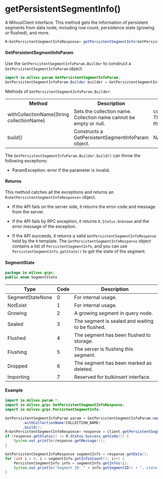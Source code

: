 # getPersistentSegmentInfo()

A MilvusClient interface. This method gets the information of persistent segments from data node, including row count, persistence state (growing or flushed), and more.

```java
R<GetPersistentSegmentInfoResponse> getPersistentSegmentInfo(GetPersistentSegmentInfoParam requestParam);
```

#### GetPersistentSegmentInfoParam

Use the `GetPersistentSegmentInfoParam.Builder` to construct a `GetPersistentSegmentInfoParam` object.

```java
import io.milvus.param.GetPersistentSegmentInfoParam;
GetPersistentSegmentInfoParam.Builder builder = GetPersistentSegmentInfoParam.newBuilder();
```

Methods of `GetPersistentSegmentInfoParam.Builder`:

<table>
    <tr>
        <th>Method</th>
        <th>Description</th>
        <th>Parameters</th>
    </tr>
    <tr>
        <td>withCollectionName(String collectionName)</td>
        <td>Sets the collection name. Collection name cannot be empty or null.</td>
        <td>collectionName: The name of the collection.</td>
    </tr>
    <tr>
        <td>build()</td>
        <td>Constructs a GetPersistentSegmentInfoParam object.</td>
        <td>N/A</td>
    </tr>
</table>

The `GetPersistentSegmentInfoParam.Builder.build()` can throw the following exceptions:

- ParamException: error if the parameter is invalid.

#### Returns

This method catches all the exceptions and returns an `R<GetPersistentSegmentInfoResponse>` object.

- If the API fails on the server side, it returns the error code and message from the server.

- If the API fails by RPC exception, it returns `R.Status.Unknown` and the error message of the exception.

- If the API succeeds, it returns a valid `GetPersistentSegmentInfoResponse` held by the `R` template. The `GetPersistentSegmentInfoResponse` object contains a list of `PersistentSegmentInfo`, and you can use `PersistentSegmentInfo.getState()` to get the state of the segment.

#### SegmentState

```java
package io.milvus.grpc;
public enum SegmentState
```

|  **Type**         |  **Code** |  **Description**                                  |
| ----------------- | --------- | ------------------------------------------------- |
|  SegmentStateNone |  0        |  For internal usage.                              |
|  NotExist         |  1        |  For internal usage.                              |
|  Growing          |  2        |  A growing segment in query node.                 |
|  Sealed           |  3        |  The segment is sealed and waiting to be flushed. |
|  Flushed          |  4        |  The segment has been flushed to storage.         |
|  Flushing         |  5        |  The server is flushing this segment.             |
|  Dropped          |  6        |  The segment has been marked as deleted.          |
|  Importing        |  7        |  Reserved for bulkinsert interface.               |

#### Example

```java
import io.milvus.param.*;
import io.milvus.grpc.GetPersistentSegmentInfoResponse;
import io.milvus.grpc.PersistentSegmentInfo;

GetPersistentSegmentInfoParam param = GetPersistentSegmentInfoParam.newBuilder()
        .withCollectionName(COLLECTION_NAME)
        .build();
R<GetPersistentSegmentInfoResponse> response = client.getPersistentSegmentInfo(param);
if (response.getStatus() != R.Status.Success.getCode()) {
    System.out.println(response.getMessage());
}

GetPersistentSegmentInfoResponse segmentInfo = response.getData();
for (int i = 0; i < segmentInfo.getInfosCount(); i++) {
    PersistentSegmentInfo info = segmentInfo.getInfos(i);
    System.out.println("Segment ID: " + info.getSegmentID() + ", state: " + info.getState() + ", rows: " + info.getNumRows());
}
```
